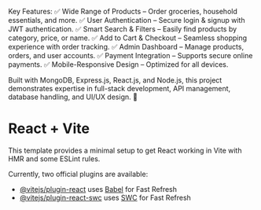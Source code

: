  
Key Features:
✅ Wide Range of Products – Order groceries, household essentials, and more.
✅ User Authentication – Secure login & signup with JWT authentication.
✅ Smart Search & Filters – Easily find products by category, price, or name.
✅ Add to Cart & Checkout – Seamless shopping experience with order tracking.
✅ Admin Dashboard – Manage products, orders, and user accounts.
✅ Payment Integration – Supports secure online payments.
✅ Mobile-Responsive Design – Optimized for all devices.

Built with MongoDB, Express.js, React.js, and Node.js, this project demonstrates expertise in full-stack development, API management, database handling, and UI/UX design. 🚀





# React + Vite

This template provides a minimal setup to get React working in Vite with HMR and some ESLint rules.

Currently, two official plugins are available:

- [@vitejs/plugin-react](https://github.com/vitejs/vite-plugin-react/blob/main/packages/plugin-react/README.md) uses [Babel](https://babeljs.io/) for Fast Refresh
- [@vitejs/plugin-react-swc](https://github.com/vitejs/vite-plugin-react-swc) uses [SWC](https://swc.rs/) for Fast Refresh
